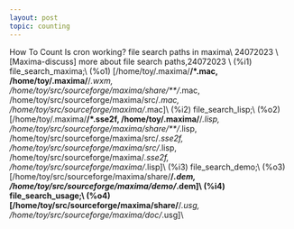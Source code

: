 ```yaml
---
layout: post
topic: counting
---
```


How To Count
Is cron working?
 file search paths in maxima\\
24072023 \\
[Maxima-discuss] more about file search paths,24072023 \\
(%i1) file_search_maxima;\\
(%o1) [/home/toy/.maxima/**/*.mac, /home/toy/.maxima/**/*.wxm, 
/home/toy/src/sourceforge/maxima/share/**/*.mac, 
/home/toy/src/sourceforge/maxima/src/*.mac, 
/home/toy/src/sourceforge/maxima/*.mac]\\
(%i2) file_search_lisp;\\
(%o2) [/home/toy/.maxima/**/*.sse2f, /home/toy/.maxima/**/*.lisp, 
/home/toy/src/sourceforge/maxima/share/**/*.lisp, 
/home/toy/src/sourceforge/maxima/src/*.sse2f, 
/home/toy/src/sourceforge/maxima/src/*.lisp, 
/home/toy/src/sourceforge/maxima/*.sse2f, 
/home/toy/src/sourceforge/maxima/*.lisp]\\
(%i3) file_search_demo;\\
(%o3) [/home/toy/src/sourceforge/maxima/share/**/*.dem, 
                                   /home/toy/src/sourceforge/maxima/demo/*.dem]\\
(%i4) file_search_usage;\\
(%o4) [/home/toy/src/sourceforge/maxima/share/**/*.usg, 
                                    /home/toy/src/sourceforge/maxima/doc/*.usg]\\